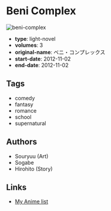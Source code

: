 # Beni Complex

![beni-complex](https://cdn.myanimelist.net/images/manga/3/123629.jpg)

-   **type**: light-novel
-   **volumes**: 3
-   **original-name**: ベニ・コンプレックス
-   **start-date**: 2012-11-02
-   **end-date**: 2012-11-02

## Tags

-   comedy
-   fantasy
-   romance
-   school
-   supernatural

## Authors

-   Souryuu (Art)
-   Sogabe
-   Hirohito (Story)

## Links

-   [My Anime list](https://myanimelist.net/manga/57829/Beni_Complex)
